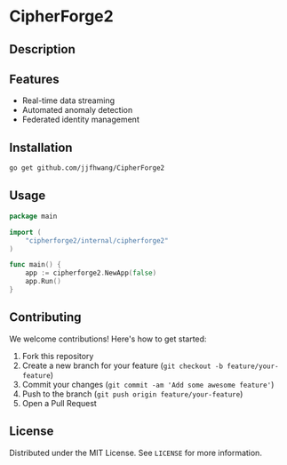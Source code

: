 # CipherForge2

## Description



## Features

- Real-time data streaming
- Automated anomaly detection
- Federated identity management
## Installation

```bash
go get github.com/jjfhwang/CipherForge2
```

## Usage

```go
package main

import (
    "cipherforge2/internal/cipherforge2"
)

func main() {
    app := cipherforge2.NewApp(false)
    app.Run()
}
```

## Contributing

We welcome contributions! Here's how to get started:

1. Fork this repository
2. Create a new branch for your feature (`git checkout -b feature/your-feature`)
3. Commit your changes (`git commit -am 'Add some awesome feature'`)
4. Push to the branch (`git push origin feature/your-feature`)
5. Open a Pull Request

## License

Distributed under the MIT License. See `LICENSE` for more information.
